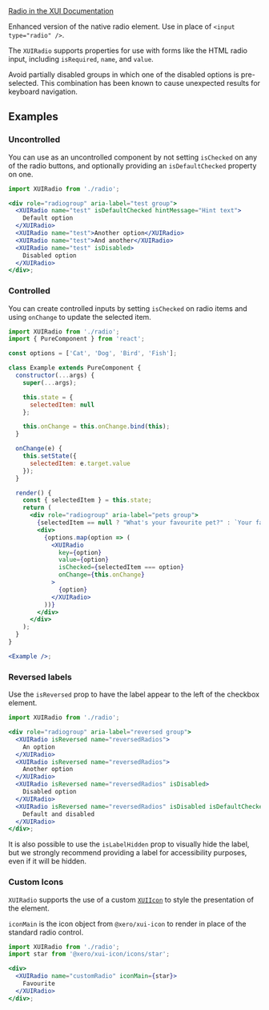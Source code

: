 <div class="xui-margin-vertical">
	<a href="../section-building-blocks-controls-radio.html" isDocLink>Radio in the XUI Documentation</a>
</div>

Enhanced version of the native radio element. Use in place of `<input type="radio" />`.

The `XUIRadio` supports properties for use with forms like the HTML radio input, including `isRequired`, `name`, and `value`.

Avoid partially disabled groups in which one of the disabled options is pre-selected. This combination has been known to cause unexpected results for keyboard navigation.

## Examples

### Uncontrolled

You can use as an uncontrolled component by not setting `isChecked` on any of the radio buttons, and optionally providing an `isDefaultChecked` property on one.

```jsx harmony
import XUIRadio from './radio';

<div role="radiogroup" aria-label="test group">
  <XUIRadio name="test" isDefaultChecked hintMessage="Hint text">
    Default option
  </XUIRadio>
  <XUIRadio name="test">Another option</XUIRadio>
  <XUIRadio name="test">And another</XUIRadio>
  <XUIRadio name="test" isDisabled>
    Disabled option
  </XUIRadio>
</div>;
```

### Controlled

You can create controlled inputs by setting `isChecked` on radio items and using `onChange` to update the selected item.

```jsx harmony
import XUIRadio from './radio';
import { PureComponent } from 'react';

const options = ['Cat', 'Dog', 'Bird', 'Fish'];

class Example extends PureComponent {
  constructor(...args) {
    super(...args);

    this.state = {
      selectedItem: null
    };

    this.onChange = this.onChange.bind(this);
  }

  onChange(e) {
    this.setState({
      selectedItem: e.target.value
    });
  }

  render() {
    const { selectedItem } = this.state;
    return (
      <div role="radiogroup" aria-label="pets group">
        {selectedItem == null ? "What's your favourite pet?" : `Your favourite: ${selectedItem}`}
        <div>
          {options.map(option => (
            <XUIRadio
              key={option}
              value={option}
              isChecked={selectedItem === option}
              onChange={this.onChange}
            >
              {option}
            </XUIRadio>
          ))}
        </div>
      </div>
    );
  }
}

<Example />;
```

### Reversed labels

Use the `isReversed` prop to have the label appear to the left of the checkbox element.

```jsx harmony
import XUIRadio from './radio';

<div role="radiogroup" aria-label="reversed group">
  <XUIRadio isReversed name="reversedRadios">
    An option
  </XUIRadio>
  <XUIRadio isReversed name="reversedRadios">
    Another option
  </XUIRadio>
  <XUIRadio isReversed name="reversedRadios" isDisabled>
    Disabled option
  </XUIRadio>
  <XUIRadio isReversed name="reversedRadios" isDisabled isDefaultChecked>
    Default and disabled
  </XUIRadio>
</div>;
```

It is also possible to use the `isLabelHidden` prop to visually hide the label, but we strongly recommend providing a label for accessibility purposes, even if it will be hidden.

### Custom Icons

`XUIRadio` supports the use of a custom [`XUIIcon`](#icon) to style the presentation of the element.

`iconMain` is the icon object from `@xero/xui-icon` to render in place of the standard radio control.

```jsx harmony
import XUIRadio from './radio';
import star from '@xero/xui-icon/icons/star';

<div>
  <XUIRadio name="customRadio" iconMain={star}>
    Favourite
  </XUIRadio>
</div>;
```
